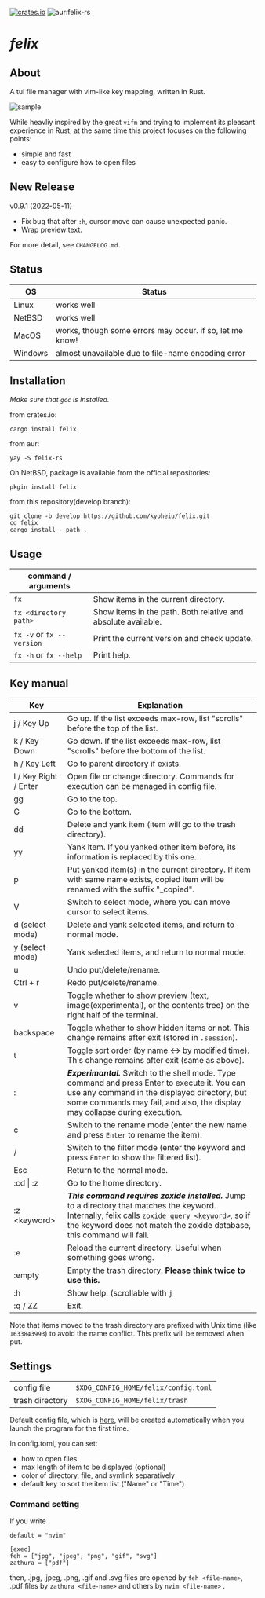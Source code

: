 [![crates.io](https://img.shields.io/crates/v/felix)](https://crates.io/crates/felix) ![aur:felix-rs](https://img.shields.io/aur/version/felix-rs)

# _felix_

## About

A tui file manager with vim-like key mapping, written in Rust.

![sample](https://github.com/kyoheiu/felix/blob/main/screenshots/sample.gif)

While heavliy inspired by the great `vifm` and trying to implement its pleasant experience in Rust, at the same time this project focuses on the following points:

- simple and fast
- easy to configure how to open files

## New Release

v0.9.1 (2022-05-11)

- Fix bug that after `:h`, cursor move can cause unexpected panic.
- Wrap preview text.

For more detail, see `CHANGELOG.md`.

## Status

| OS      | Status                                                   |
| ------- | -------------------------------------------------------- |
| Linux   | works well                                               |
| NetBSD  | works well                                               |
| MacOS   | works, though some errors may occur. if so, let me know! |
| Windows | almost unavailable due to file-name encoding error       |

## Installation

_Make sure that `gcc` is installed._

from crates.io:

```
cargo install felix
```

from aur:

```
yay -S felix-rs
```

On NetBSD, package is available from the official repositories:

```
pkgin install felix
```

from this repository(develop branch):

```
git clone -b develop https://github.com/kyoheiu/felix.git
cd felix
cargo install --path .
```

## Usage

| command / arguments       |                                                               |
| ------------------------- | ------------------------------------------------------------- |
| `fx`                      | Show items in the current directory.                          |
| `fx <directory path>`     | Show items in the path. Both relative and absolute available. |
| `fx -v` or `fx --version` | Print the current version and check update.                   |
| `fx -h` or `fx --help`    | Print help.                                                   |

## Key manual

| Key                   | Explanation                                                                                                                                                                                                                                                                    |
| --------------------- | ------------------------------------------------------------------------------------------------------------------------------------------------------------------------------------------------------------------------------------------------------------------------------ |
| j / Key Up            | Go up. If the list exceeds max-row, list "scrolls" before the top of the list.                                                                                                                                                                                                 |
| k / Key Down          | Go down. If the list exceeds max-row, list "scrolls" before the bottom of the list.                                                                                                                                                                                            |
| h / Key Left          | Go to parent directory if exists.                                                                                                                                                                                                                                              |
| l / Key Right / Enter | Open file or change directory. Commands for execution can be managed in config file.                                                                                                                                                                                           |
| gg                    | Go to the top.                                                                                                                                                                                                                                                                 |
| G                     | Go to the bottom.                                                                                                                                                                                                                                                              |
| dd                    | Delete and yank item (item will go to the trash directory).                                                                                                                                                                                                                    |
| yy                    | Yank item. If you yanked other item before, its information is replaced by this one.                                                                                                                                                                                           |
| p                     | Put yanked item(s) in the current directory. If item with same name exists, copied item will be renamed with the suffix "\_copied".                                                                                                                                            |
| V                     | Switch to select mode, where you can move cursor to select items.                                                                                                                                                                                                              |
| d (select mode)       | Delete and yank selected items, and return to normal mode.                                                                                                                                                                                                                     |
| y (select mode)       | Yank selected items, and return to normal mode.                                                                                                                                                                                                                                |
| u                     | Undo put/delete/rename.                                                                                                                                                                                                                                                        |
| Ctrl + r              | Redo put/delete/rename.                                                                                                                                                                                                                                                        |
| v                     | Toggle whether to show preview (text, image(experimental), or the contents tree) on the right half of the terminal.                                                                                           |
| backspace             | Toggle whether to show hidden items or not. This change remains after exit (stored in `.session`).                                                                                                                                                                             |
| t                     | Toggle sort order (by name <-> by modified time). This change remains after exit (same as above).                                                                                                                                                                              |
| :                     | **_Experimantal._** Switch to the shell mode. Type command and press Enter to execute it. You can use any command in the displayed directory, but some commands may fail, and also, the display may collapse during execution.                                                 |
| c                     | Switch to the rename mode (enter the new name and press `Enter` to rename the item).                                                                                                                                                                                           |
| /                     | Switch to the filter mode (enter the keyword and press `Enter` to show the filtered list).                                                                                                                                                                                     |
| Esc                   | Return to the normal mode.                                                                                                                                                                                                                                                     |
| :cd \| :z             | Go to the home directory.                                                                                                                                                                                                                                                      |
| :z \<keyword\>        | **_This command requires zoxide installed._** Jump to a directory that matches the keyword. Internally, felix calls [`zoxide query <keyword>`](https://man.archlinux.org/man/zoxide-query.1.en), so if the keyword does not match the zoxide database, this command will fail. |
| :e                    | Reload the current directory. Useful when something goes wrong.                                                                                                                                                                                                                |
| :empty                | Empty the trash directory. **Please think twice to use this.**                                                                                                                                                                                                                 |
| :h                    | Show help. (scrollable with `j`                                                                                                                                                                                                                                                | `k` | `Up` | `Down`) |
| :q / ZZ               | Exit.                                                                                                                                                                                                                                                                          |

Note that items moved to the trash directory are prefixed with Unix time (like `1633843993`) to avoid the name conflict. This prefix will be removed when put.

## Settings

|                 |                                      |
| --------------- | ------------------------------------ |
| config file     | `$XDG_CONFIG_HOME/felix/config.toml` |
| trash directory | `$XDG_CONFIG_HOME/felix/trash`       |

Default config file, which is [here](config.toml), will be created automatically when you launch the program for the first time.

In config.toml, you can set:

- how to open files
- max length of item to be displayed (optional)
- color of directory, file, and symlink separatively
- default key to sort the item list ("Name" or "Time")

### Command setting

If you write

```
default = "nvim"

[exec]
feh = ["jpg", "jpeg", "png", "gif", "svg"]
zathura = ["pdf"]
```

then, .jpg, .jpeg, .png, .gif and .svg files are opened by `feh <file-name>`, .pdf files by `zathura <file-name>` and others by `nvim <file-name>` .
